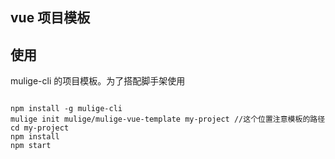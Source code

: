 ## vue 项目模板

## 使用

mulige-cli 的项目模板。为了搭配脚手架使用

```

npm install -g mulige-cli
mulige init mulige/mulige-vue-template my-project //这个位置注意模板的路径
cd my-project
npm install
npm start
```








